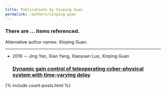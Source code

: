 ```yaml
---
title: Publications by Xinping Guan
permalink: /authors/xinping-guan
---
```


<h3 id="number-posts">There are ... items referenced.</h3>
<p id='info-authors'>Alternative author names: Xinping Guan.</p>
<hr />
<ul class="post-list">
<li><span class='post-meta'>2019 -- Jing Yan, Xian Yang, Xiaoyuan Luo, Xinping Guan</span><h3><a class='post-link' href="{{ site.baseurl }}/dynamic-gain-control-of-teleoperating-cyber-physical-system-with-time-varying-delay">Dynamic gain control of teleoperating cyber-physical system with time-varying delay</a></h3></li>

</ul>
{% include count-posts.html %}
